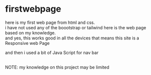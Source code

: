 # firstwebpage 
here is my first web page from html and css.
<br>
i have not used any of the boootstrap or tailwind 
here is the web page based on my knowledge.
<br>
and yes, this works good in all the devices that means this site is a Responsive web Page 

and then i used a bit of Java Script for nav bar 

<br>
NOTE: my knowledge on this project may be limited 

